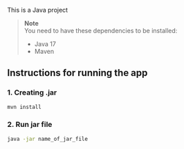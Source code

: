 This is a Java project

> **Note**<br />
> You need to have these dependencies to be installed:<br />
>
> - Java 17
> - Maven


## Instructions for running the app
### 1. Creating .jar 

```bash
mvn install
```

### 2. Run jar file

```bash
java -jar name_of_jar_file
```
